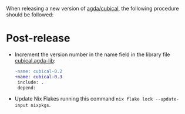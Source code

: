 When releasing a new version of
[agda/cubical](https://github.com/agda/cubical), the following
procedure should be followed:

Post-release
============

* Increment the version number in the name field in the library file
  [cubical.agda-lib](cubical.agda-lib):

  ```diff
  -name: cubical-0.2
  +name: cubical-0.3
   include: .
   depend:
  ```

* Update Nix Flakes running this command `nix flake lock --update-input nixpkgs`.
